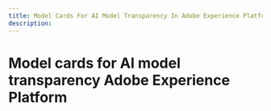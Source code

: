 ```yaml
---
title: Model Cards For AI Model Transparency In Adobe Experience Platform
description:
---
```

# Model cards for AI model transparency Adobe Experience Platform